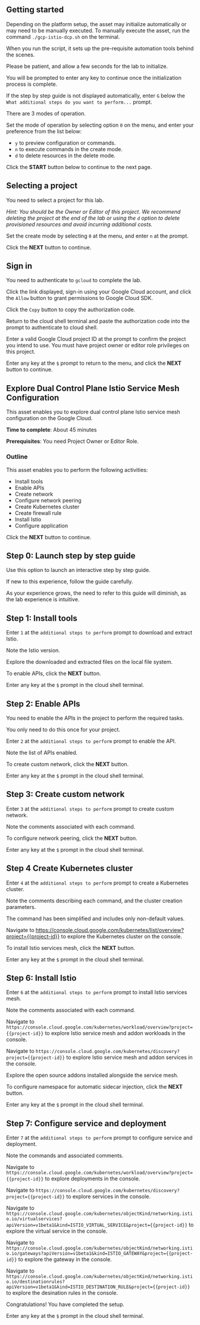## Getting started

Depending on the platform setup, the asset may initialize automatically or may need to be manually executed. To manually execute the asset, run the command `./gcp-istio-dcp.sh` on the terminal.

When you run the script, it sets up the pre-requisite automation tools behind the scenes. 

Please be patient, and allow a few seconds for the lab to initialize. 

You will be prompted to enter any key to continue once the initialization process is complete.

If the step by step guide is not displayed automatically, enter `G` below the `What additional steps do you want to perform...` prompt.

There are 3 modes of operation. 

Set the mode of operation by selecting option `0` on the menu, and enter your preference from the list below:

- `y` to preview configuration or commands.
- `n` to execute commands in the create mode.
- `d` to delete resources in the delete mode.

Click the **START** button below to continue to the next page.

## Selecting a project

You need to select a project for this lab.

*Hint: You should be the Owner or Editor of this project. We recommend deleting the project at the end of the lab or using the `d` option to delete provisioned resources and avoid incurring additional costs.*

Set the create mode by selecting `0` at the menu, and enter `n` at the prompt.

Click the **NEXT** button to continue.

## Sign in

You need to authenticate to `gcloud` to complete the lab.

Click the link displayed, sign-in using your Google Cloud account, and click the `Allow` button to grant permissions to Google Cloud SDK. 

Click the `Copy` button to copy the authorization code. 

Return to the cloud shell terminal and paste the authorization code into the prompt to authenticate to cloud shell.

Enter a valid Google Cloud project ID at the prompt to confirm the project you intend to use. You must have project owner or editor role privileges on this project.

Enter any key at the `$` prompt to return to the menu, and click the **NEXT** button to continue.

## Explore Dual Control Plane Istio Service Mesh Configuration 

This asset enables you to explore dual control plane Istio service mesh configuration on the Google Cloud. 

**Time to complete**: About 45 minutes

**Prerequisites**: You need Project Owner or Editor Role.

### Outline

This asset enables you to perform the following activities:

 - Install tools
 - Enable APIs
 - Create network
 - Configure network peering
 - Create Kubernetes cluster
 - Create firewall rule
 - Install Istio
 - Configure application

Click the **NEXT** button to continue.

## Step 0: Launch step by step guide

Use this option to launch an interactive step by step guide. 

If new to this experience, follow the guide carefully. 

As your experience grows, the need to refer to this guide will diminish, as the lab experience is intuitive.

## Step 1: Install tools

Enter `1` at the `additional steps to perform` prompt to download and extract Istio. 

Note the Istio version.

Explore the downloaded and extracted files on the local file system.

To enable APIs, click the **NEXT** button.

Enter any key at the `$` prompt in the cloud shell terminal.

## Step 2: Enable APIs

You need to enable the APIs in the project to perform the required tasks. 

You only need to do this once for your project. 

Enter `2` at the `additional steps to perform` prompt to enable the API.  

Note the list of APIs enabled.

To create custom network, click the **NEXT** button.

Enter any key at the `$` prompt in the cloud shell terminal.

## Step 3: Create custom network

Enter `3` at the `additional steps to perform` prompt to create custom network.

Note the comments associated with each command.

To configure network peering, click the **NEXT** button.

Enter any key at the `$` prompt in the cloud shell terminal.

## Step 4 Create Kubernetes cluster

Enter `4` at the `additional steps to perform` prompt to create a Kubernetes cluster. 

Note the comments describing each command, and the cluster creation parameters.

The command has been simplified and includes only non-default values.

Navigate to https://console.cloud.google.com/kubernetes/list/overview?project={{project-id}} to explore the Kubernetes cluster on the console.

To install Istio services mesh, click the **NEXT** button.

Enter any key at the `$` prompt in the cloud shell terminal.

## Step 6: Install Istio

Enter `6` at the `additional steps to perform` prompt to install Istio services mesh.

Note the comments associated with each command.

Navigate to `https://console.cloud.google.com/kubernetes/workload/overview?project={{project-id}}` to explore Istio service mesh and addon workloads in the console.

Navigate to `https://console.cloud.google.com/kubernetes/discovery?project={{project-id}}` to explore Istio service mesh and addon services in the console.

Explore the open source addons installed alongside the service mesh.

To configure namespace for automatic sidecar injection, click the **NEXT** button.

Enter any key at the `$` prompt in the cloud shell terminal.

## Step 7: Configure service and deployment

Enter `7` at the `additional steps to perform` prompt to configure service and deployment.

Note the commands and associated comments.

Navigate to `https://console.cloud.google.com/kubernetes/workload/overview?project={{project-id}}` to explore deployments in the console.

Navigate to `https://console.cloud.google.com/kubernetes/discovery?project={{project-id}}` to explore services in the console.

Navigate to `https://console.cloud.google.com/kubernetes/objectKind/networking.istio.io/virtualservices?apiVersion=v1beta1&kind=ISTIO_VIRTUAL_SERVICE&project={{project-id}}` to explore the virtual service in the console.

Navigate to `https://console.cloud.google.com/kubernetes/objectKind/networking.istio.io/gateways?apiVersion=v1beta1&kind=ISTIO_GATEWAY&project={{project-id}}` to explore the gateway in the console.

Navigate to `https://console.cloud.google.com/kubernetes/objectKind/networking.istio.io/destinationrules?apiVersion=v1beta1&kind=ISTIO_DESTINATION_RULE&project={{project-id}}` to explore the desination rules in the console.

Congratulations! You have completed the setup.

Enter any key at the `$` prompt in the cloud shell terminal.
